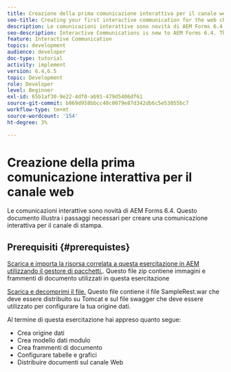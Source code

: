 ```yaml
---
title: Creazione della prima comunicazione interattiva per il canale web
seo-title: Creating your first interactive communication for the web channel
description: Le comunicazioni interattive sono novità di AEM Forms 6.4. Questo documento illustra i passaggi necessari per creare una comunicazione interattiva per il canale web.
seo-description: Interactive Communications is new to AEM Forms 6.4. This document will walk you through the steps needed to create an interactive communication for the web channel.
feature: Interactive Communication
topics: development
audience: developer
doc-type: tutorial
activity: implement
version: 6.4,6.5
topic: Development
role: Developer
level: Beginner
exl-id: 65b1af30-9e22-4df0-ab91-479d5406df61
source-git-commit: b069d958bbcc40c0079e87d342db6c5e53055bc7
workflow-type: tm+mt
source-wordcount: '154'
ht-degree: 3%

---
```


# Creazione della prima comunicazione interattiva per il canale web

Le comunicazioni interattive sono novità di AEM Forms 6.4. Questo documento illustra i passaggi necessari per creare una comunicazione interattiva per il canale di stampa.

## Prerequisiti {#prerequistes}

[Scarica e importa la risorsa correlata a questa esercitazione in AEM utilizzando il gestore di pacchetti.](assets/gettingstartedassets.zip). Questo file zip contiene immagini e frammenti di documento utilizzati in questa esercitazione

[Scarica e decomprimi il file.](assets/warfileandswaggerfile.zip) Questo file contiene il file SampleRest.war che deve essere distribuito su Tomcat e sul file swagger che deve essere utilizzato per configurare la tua origine dati.

Al termine di questa esercitazione hai appreso quanto segue:

* Crea origine dati
* Crea modello dati modulo
* Crea frammenti di documento
* Configurare tabelle e grafici
* Distribuire documenti sul canale Web
